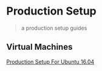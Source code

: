 # Production Setup

> a production setup guides

## Virtual Machines

[Production Setup For Ubuntu 16.04](ubuntu-16.04.md)
